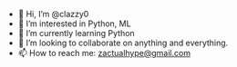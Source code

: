 - 👋 Hi, I’m @clazzy0
- 👀 I’m interested in Python, ML
- 🌱 I’m currently learning Python
- 💞️ I’m looking to collaborate on anything and everything.
- 📫 How to reach me: zactualhype@gmail.com

<!---
clazzy0/clazzy0 is a ✨ special ✨ repository because its `README.md` (this file) appears on your GitHub profile.
You can click the Preview link to take a look at your changes.
--->
